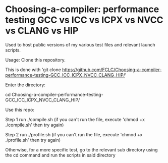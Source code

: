 # Choosing-a-compiler: performance testing GCC vs ICC vs ICPX vs NVCC vs CLANG vs HIP
Used to host public versions of my various test files and relevant launch scripts.

Usage:
Clone this repository. 

This is done with 
'git clone https://github.com/FCLC/Choosing-a-compiler-performance-testing-GCC_ICC_ICPX_NVCC_CLANG_HIP/'

Enter the directory:

cd Choosing-a-compiler-performance-testing-GCC_ICC_ICPX_NVCC_CLANG_HIP/

Use this repo:

Step 1
run ./compile.sh 
(if you can't run the file, execute 'chmod +x ./compile.sh' then try again)

Step 2
run ./profile.sh
(if you can't run the file, execute 'chmod +x ./profile.sh' then try again)


Otherwise, for a more specific test, go to the relevant sub directory using the cd command and run the scripts in said directory 
